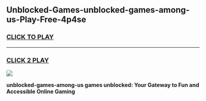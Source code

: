 
## Unblocked-Games-unblocked-games-among-us-Play-Free-4p4se
<h3>
<a href="https://premium76.site?title=unblocked-games-among-us&ref=20A">CLICK TO PLAY</a></h3>
<hr>

<h3>
<a href="https://premium76.site?title=unblocked-games-among-us&ref=20A">CLICK 2 PLAY</a>
  
</h3>

<a href="https://premium76.site?title=unblocked-games-among-us&ref=20A"><img src="https://clearcache.store/games.png"></a>


**unblocked-games-among-us games unblocked: Your Gateway to Fun and Accessible Online Gaming**
